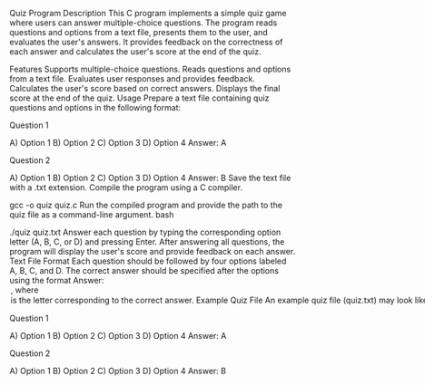 Quiz Program
Description
This C program implements a simple quiz game where users can answer multiple-choice questions. The program reads questions and options from a text file, presents them to the user, and evaluates the user's answers. It provides feedback on the correctness of each answer and calculates the user's score at the end of the quiz.

Features
Supports multiple-choice questions.
Reads questions and options from a text file.
Evaluates user responses and provides feedback.
Calculates the user's score based on correct answers.
Displays the final score at the end of the quiz.
Usage
Prepare a text file containing quiz questions and options in the following format:


Question 1

A) Option 1
B) Option 2
C) Option 3
D) Option 4
Answer: A

Question 2


A) Option 1
B) Option 2
C) Option 3
D) Option 4
Answer: B
Save the text file with a .txt extension.
Compile the program using a C compiler.

gcc -o quiz quiz.c
Run the compiled program and provide the path to the quiz file as a command-line argument.
bash

./quiz quiz.txt
Answer each question by typing the corresponding option letter (A, B, C, or D) and pressing Enter.
After answering all questions, the program will display the user's score and provide feedback on each answer.
Text File Format
Each question should be followed by four options labeled A, B, C, and D.
The correct answer should be specified after the options using the format Answer: <option>, where <option> is the letter corresponding to the correct answer.
Example Quiz File
An example quiz file (quiz.txt) may look like this:



Question 1

A) Option 1
B) Option 2
C) Option 3
D) Option 4
Answer: A

Question 2

A) Option 1
B) Option 2
C) Option 3
D) Option 4
Answer: B
